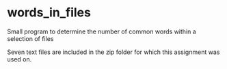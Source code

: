 # words_in_files
Small program to determine the number of common words within a selection of files

Seven text files are included in the zip folder for which this assignment was used on.

